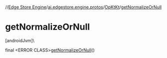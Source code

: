 //[Edge Store Engine](../../../index.md)/[ai.edgestore.engine.protos](../index.md)/[OpKtKt](index.md)/[getNormalizeOrNull](get-normalize-or-null.md)

# getNormalizeOrNull

[androidJvm]\

final &lt;ERROR CLASS&gt;[getNormalizeOrNull](get-normalize-or-null.md)()
